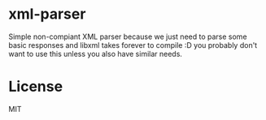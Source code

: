 
# xml-parser

  Simple non-compiant XML parser because we just need to parse some basic responses and libxml takes forever to compile :D you probably don't want to use this unless you also have similar needs.

# License

  MIT
